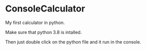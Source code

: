 # ConsoleCalculator
My first calculator in python.

Make sure that python 3.8 is intalled.

Then just double click on the python file and it run in the console.
